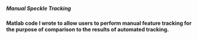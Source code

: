 #####  **Manual Speckle Tracking**
####  Matlab code I wrote to allow users to perform manual feature tracking for the purpose of comparison to the results of automated tracking.
